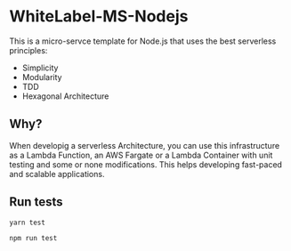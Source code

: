 # WhiteLabel-MS-Nodejs

This is a micro-servce template for Node.js that uses the best serverless principles:

- Simplicity
- Modularity
- TDD
- Hexagonal Architecture

## Why?

When developig a serverless Architecture, you can use this infrastructure as a Lambda Function, an AWS Fargate or a Lambda Container with unit testing and some or none modifications. This helps developing fast-paced and scalable applications.

## Run tests

```bash
yarn test
```

```bash
npm run test
```
